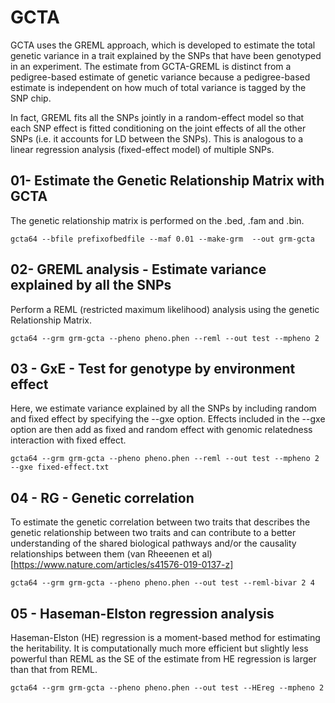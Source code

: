 # GCTA

GCTA uses the GREML approach, which is developed to estimate the total genetic variance in a trait explained by the SNPs that have been genotyped in an experiment.
The estimate from GCTA-GREML is distinct from a pedigree-based estimate of genetic variance because a pedigree-based estimate is independent on how much of total variance is tagged by the SNP chip.

In fact, GREML fits all the SNPs jointly in a random-effect model so that each SNP effect is fitted conditioning on the joint effects of all the other SNPs (i.e. it accounts for LD between the SNPs). 
This is analogous to a linear regression analysis (fixed-effect model) of multiple SNPs.

## 01- Estimate the Genetic Relationship Matrix with GCTA

The genetic relationship matrix is performed on the .bed, .fam and .bin.

```{bash, eval = FALSE}
gcta64 --bfile prefixofbedfile --maf 0.01 --make-grm  --out grm-gcta
```

## 02- GREML analysis - Estimate variance explained by all the SNPs

Perform a REML (restricted maximum likelihood) analysis using the genetic Relationship Matrix. 

```{bash, eval = FALSE}
gcta64 --grm grm-gcta --pheno pheno.phen --reml --out test --mpheno 2
```

## 03 - GxE - Test for genotype by environment effect 

Here, we estimate variance explained by all the SNPs by including random and fixed effect by specifying the --gxe option.
Effects included in the --gxe option are then add as fixed and random effect with genomic relatedness interaction with fixed effect.

```{bash, eval = FALSE}
gcta64 --grm grm-gcta --pheno pheno.phen --reml --out test --mpheno 2 --gxe fixed-effect.txt
```

## 04 - RG - Genetic correlation  

To estimate the genetic correlation between two traits that describes the genetic relationship between two traits and can contribute to a better understanding of the shared biological pathways and/or the causality relationships between them (van Rheeenen et al)[https://www.nature.com/articles/s41576-019-0137-z]

```{bash, eval = FALSE}
gcta64 --grm grm-gcta --pheno pheno.phen --out test --reml-bivar 2 4
```

## 05 - Haseman-Elston regression analysis 

Haseman-Elston (HE) regression is a moment-based method for estimating the heritability. 
It is computationally much more efficient but slightly less powerful than REML as the SE of the estimate from HE regression is larger than that from REML. 

```{bash, eval = FALSE}
gcta64 --grm grm-gcta --pheno pheno.phen --out test --HEreg --mpheno 2
```

